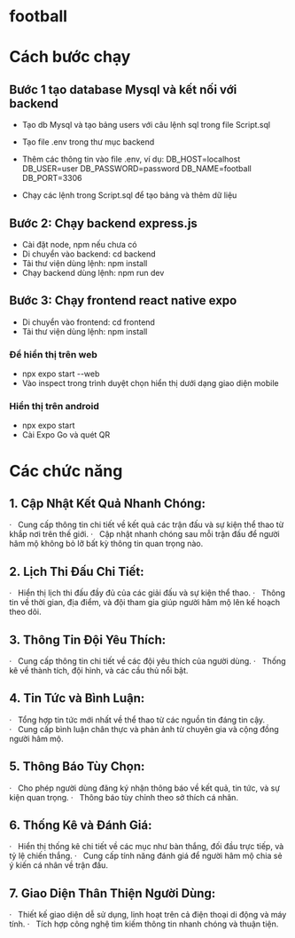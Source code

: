 # football

# Cách bước chạy
## Bước 1 tạo database Mysql và kết nối với backend
- Tạo db Mysql và tạo bảng users với câu lệnh sql trong file Script.sql
- Tạo file .env trong thư mục backend
- Thêm các thông tin vào file .env, ví dụ:
DB_HOST=localhost
DB_USER=user
DB_PASSWORD=password
DB_NAME=football
DB_PORT=3306

- Chạy các lệnh trong Script.sql để tạo bảng và thêm dữ liệu

## Bước 2: Chạy backend express.js
- Cài đặt node, npm nếu chưa có
- Di chuyển vào backend: cd backend
- Tải thư viện dùng lệnh: npm install
- Chạy backend dùng lệnh: npm run dev

## Bước 3: Chạy frontend react native expo
- Di chuyển vào frontend: cd frontend
- Tải thư viện dùng lệnh: npm install

### Để hiển thị trên web
- npx expo start --web
- Vào inspect trong trình duyệt chọn hiển thị dưới dạng giao diện mobile

### Hiển thị trên android
- npx expo start
- Cài Expo Go và quét QR


# Các chức năng
## 1. Cập Nhật Kết Quả Nhanh Chóng:
·   Cung cấp thông tin chi tiết về kết quả các trận đấu và sự kiện thể thao từ khắp nơi trên thế giới.
·   Cập nhật nhanh chóng sau mỗi trận đấu để người hâm mộ không bỏ lỡ bất kỳ thông tin quan trọng nào.
## 2. Lịch Thi Đấu Chi Tiết:
·   Hiển thị lịch thi đấu đầy đủ của các giải đấu và sự kiện thể thao.
·   Thông tin về thời gian, địa điểm, và đội tham gia giúp người hâm mộ lên kế hoạch theo dõi.
## 3. Thông Tin Đội Yêu Thích:
·   Cung cấp thông tin chi tiết về các đội yêu thích của người dùng.
·   Thống kê về thành tích, đội hình, và các cầu thủ nổi bật.
## 4. Tin Tức và Bình Luận:
·   Tổng hợp tin tức mới nhất về thể thao từ các nguồn tin đáng tin cậy.
·   Cung cấp bình luận chân thực và phản ảnh từ chuyên gia và cộng đồng người hâm mộ.
## 5. Thông Báo Tùy Chọn:
·   Cho phép người dùng đăng ký nhận thông báo về kết quả, tin tức, và sự kiện quan trọng.
·   Thông báo tùy chỉnh theo sở thích cá nhân.
## 6. Thống Kê và Đánh Giá:
·   Hiển thị thống kê chi tiết về các mục như bàn thắng, đối đầu trực tiếp, và tỷ lệ chiến thắng.
·   Cung cấp tính năng đánh giá để người hâm mộ chia sẻ ý kiến cá nhân về trận đấu.
## 7. Giao Diện Thân Thiện Người Dùng:
·   Thiết kế giao diện dễ sử dụng, linh hoạt trên cả điện thoại di động và máy tính.
·   Tích hợp công nghệ tìm kiếm thông tin nhanh chóng và thuận tiện.